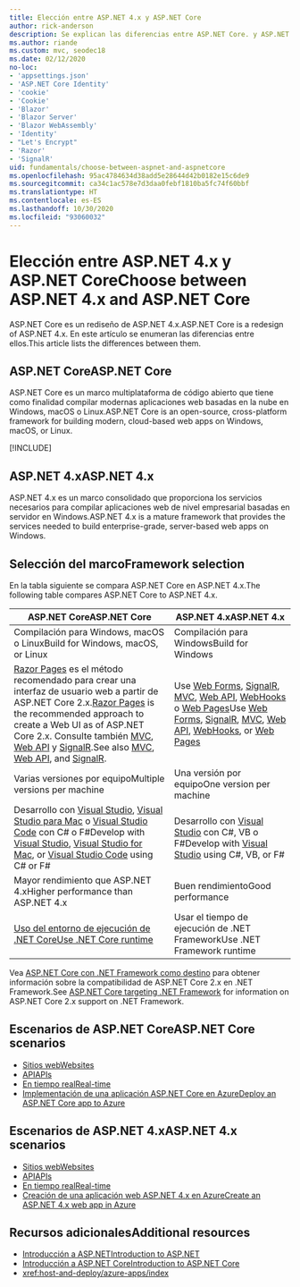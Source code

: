 ```yaml
---
title: Elección entre ASP.NET 4.x y ASP.NET Core
author: rick-anderson
description: Se explican las diferencias entre ASP.NET Core. y ASP.NET 4.x, y cómo elegir entre ellos.
ms.author: riande
ms.custom: mvc, seodec18
ms.date: 02/12/2020
no-loc:
- 'appsettings.json'
- 'ASP.NET Core Identity'
- 'cookie'
- 'Cookie'
- 'Blazor'
- 'Blazor Server'
- 'Blazor WebAssembly'
- 'Identity'
- "Let's Encrypt"
- 'Razor'
- 'SignalR'
uid: fundamentals/choose-between-aspnet-and-aspnetcore
ms.openlocfilehash: 95ac4784634d38add5e28644d42b0182e15c6de9
ms.sourcegitcommit: ca34c1ac578e7d3daa0febf1810ba5fc74f60bbf
ms.translationtype: HT
ms.contentlocale: es-ES
ms.lasthandoff: 10/30/2020
ms.locfileid: "93060032"
---
```

# <a name="choose-between-aspnet-4x-and-aspnet-core"></a><span data-ttu-id="8664d-103">Elección entre ASP.NET 4.x y ASP.NET Core</span><span class="sxs-lookup"><span data-stu-id="8664d-103">Choose between ASP.NET 4.x and ASP.NET Core</span></span>

<span data-ttu-id="8664d-104">ASP.NET Core es un rediseño de ASP.NET 4.x.</span><span class="sxs-lookup"><span data-stu-id="8664d-104">ASP.NET Core is a redesign of ASP.NET 4.x.</span></span> <span data-ttu-id="8664d-105">En este artículo se enumeran las diferencias entre ellos.</span><span class="sxs-lookup"><span data-stu-id="8664d-105">This article lists the differences between them.</span></span>

## <a name="aspnet-core"></a><span data-ttu-id="8664d-106">ASP.NET Core</span><span class="sxs-lookup"><span data-stu-id="8664d-106">ASP.NET Core</span></span>

<span data-ttu-id="8664d-107">ASP.NET Core es un marco multiplataforma de código abierto que tiene como finalidad compilar modernas aplicaciones web basadas en la nube en Windows, macOS o Linux.</span><span class="sxs-lookup"><span data-stu-id="8664d-107">ASP.NET Core is an open-source, cross-platform framework for building modern, cloud-based web apps on Windows, macOS, or Linux.</span></span>

[!INCLUDE[](~/includes/benefits.md)]

## <a name="aspnet-4x"></a><span data-ttu-id="8664d-108">ASP.NET 4.x</span><span class="sxs-lookup"><span data-stu-id="8664d-108">ASP.NET 4.x</span></span>

<span data-ttu-id="8664d-109">ASP.NET 4.x es un marco consolidado que proporciona los servicios necesarios para compilar aplicaciones web de nivel empresarial basadas en servidor en Windows.</span><span class="sxs-lookup"><span data-stu-id="8664d-109">ASP.NET 4.x is a mature framework that provides the services needed to build enterprise-grade, server-based web apps on Windows.</span></span>

## <a name="framework-selection"></a><span data-ttu-id="8664d-110">Selección del marco</span><span class="sxs-lookup"><span data-stu-id="8664d-110">Framework selection</span></span>

<span data-ttu-id="8664d-111">En la tabla siguiente se compara ASP.NET Core en ASP.NET 4.x.</span><span class="sxs-lookup"><span data-stu-id="8664d-111">The following table compares ASP.NET Core to ASP.NET 4.x.</span></span>

| <span data-ttu-id="8664d-112">ASP.NET Core</span><span class="sxs-lookup"><span data-stu-id="8664d-112">ASP.NET Core</span></span> | <span data-ttu-id="8664d-113">ASP.NET 4.x</span><span class="sxs-lookup"><span data-stu-id="8664d-113">ASP.NET 4.x</span></span> |
|---|---|
|<span data-ttu-id="8664d-114">Compilación para Windows, macOS o Linux</span><span class="sxs-lookup"><span data-stu-id="8664d-114">Build for Windows, macOS, or Linux</span></span>|<span data-ttu-id="8664d-115">Compilación para Windows</span><span class="sxs-lookup"><span data-stu-id="8664d-115">Build for Windows</span></span>|
|<span data-ttu-id="8664d-116">[Razor Pages](xref:razor-pages/index) es el método recomendado para crear una interfaz de usuario web a partir de ASP.NET Core 2.x.</span><span class="sxs-lookup"><span data-stu-id="8664d-116">[Razor Pages](xref:razor-pages/index) is the recommended approach to create a Web UI as of ASP.NET Core 2.x.</span></span> <span data-ttu-id="8664d-117">Consulte también [MVC](xref:mvc/overview), [Web API](xref:tutorials/first-web-api) y [SignalR](xref:signalr/introduction).</span><span class="sxs-lookup"><span data-stu-id="8664d-117">See also [MVC](xref:mvc/overview), [Web API](xref:tutorials/first-web-api), and [SignalR](xref:signalr/introduction).</span></span>|<span data-ttu-id="8664d-118">Use [Web Forms](/aspnet/web-forms), [SignalR](/aspnet/signalr), [MVC](/aspnet/mvc), [Web API](/aspnet/web-api/), [WebHooks](/aspnet/webhooks/) o [Web Pages](/aspnet/web-pages)</span><span class="sxs-lookup"><span data-stu-id="8664d-118">Use [Web Forms](/aspnet/web-forms), [SignalR](/aspnet/signalr), [MVC](/aspnet/mvc), [Web API](/aspnet/web-api/), [WebHooks](/aspnet/webhooks/), or [Web Pages](/aspnet/web-pages)</span></span>|
|<span data-ttu-id="8664d-119">Varias versiones por equipo</span><span class="sxs-lookup"><span data-stu-id="8664d-119">Multiple versions per machine</span></span>|<span data-ttu-id="8664d-120">Una versión por equipo</span><span class="sxs-lookup"><span data-stu-id="8664d-120">One version per machine</span></span>|
|<span data-ttu-id="8664d-121">Desarrollo con [Visual Studio](https://visualstudio.microsoft.com/vs/), [Visual Studio para Mac](https://visualstudio.microsoft.com/vs/mac/) o [Visual Studio Code](https://code.visualstudio.com/) con C# o F#</span><span class="sxs-lookup"><span data-stu-id="8664d-121">Develop with [Visual Studio](https://visualstudio.microsoft.com/vs/), [Visual Studio for Mac](https://visualstudio.microsoft.com/vs/mac/), or [Visual Studio Code](https://code.visualstudio.com/) using C# or F#</span></span>|<span data-ttu-id="8664d-122">Desarrollo con [Visual Studio](https://visualstudio.microsoft.com/vs/) con C#, VB o F#</span><span class="sxs-lookup"><span data-stu-id="8664d-122">Develop with [Visual Studio](https://visualstudio.microsoft.com/vs/) using C#, VB, or F#</span></span>|
|<span data-ttu-id="8664d-123">Mayor rendimiento que ASP.NET 4.x</span><span class="sxs-lookup"><span data-stu-id="8664d-123">Higher performance than ASP.NET 4.x</span></span>|<span data-ttu-id="8664d-124">Buen rendimiento</span><span class="sxs-lookup"><span data-stu-id="8664d-124">Good performance</span></span>|
|[<span data-ttu-id="8664d-125">Uso del entorno de ejecución de .NET Core</span><span class="sxs-lookup"><span data-stu-id="8664d-125">Use .NET Core runtime</span></span>](/dotnet/standard/choosing-core-framework-server)|<span data-ttu-id="8664d-126">Usar el tiempo de ejecución de .NET Framework</span><span class="sxs-lookup"><span data-stu-id="8664d-126">Use .NET Framework runtime</span></span>|

<span data-ttu-id="8664d-127">Vea [ASP.NET Core con .NET Framework como destino](xref:index#target-framework) para obtener información sobre la compatibilidad de ASP.NET Core 2.x en .NET Framework.</span><span class="sxs-lookup"><span data-stu-id="8664d-127">See [ASP.NET Core targeting .NET Framework](xref:index#target-framework) for information on ASP.NET Core 2.x support on .NET Framework.</span></span>

## <a name="aspnet-core-scenarios"></a><span data-ttu-id="8664d-128">Escenarios de ASP.NET Core</span><span class="sxs-lookup"><span data-stu-id="8664d-128">ASP.NET Core scenarios</span></span>

* [<span data-ttu-id="8664d-129">Sitios web</span><span class="sxs-lookup"><span data-stu-id="8664d-129">Websites</span></span>](xref:tutorials/first-mvc-app/index)
* [<span data-ttu-id="8664d-130">API</span><span class="sxs-lookup"><span data-stu-id="8664d-130">APIs</span></span>](xref:tutorials/first-web-api)
* [<span data-ttu-id="8664d-131">En tiempo real</span><span class="sxs-lookup"><span data-stu-id="8664d-131">Real-time</span></span>](xref:signalr/introduction)
* [<span data-ttu-id="8664d-132">Implementación de una aplicación ASP.NET Core en Azure</span><span class="sxs-lookup"><span data-stu-id="8664d-132">Deploy an ASP.NET Core app to Azure</span></span>](/azure/app-service/app-service-web-get-started-dotnet)

## <a name="aspnet-4x-scenarios"></a><span data-ttu-id="8664d-133">Escenarios de ASP.NET 4.x</span><span class="sxs-lookup"><span data-stu-id="8664d-133">ASP.NET 4.x scenarios</span></span>

* [<span data-ttu-id="8664d-134">Sitios web</span><span class="sxs-lookup"><span data-stu-id="8664d-134">Websites</span></span>](/aspnet/mvc)
* [<span data-ttu-id="8664d-135">API</span><span class="sxs-lookup"><span data-stu-id="8664d-135">APIs</span></span>](/aspnet/web-api)
* [<span data-ttu-id="8664d-136">En tiempo real</span><span class="sxs-lookup"><span data-stu-id="8664d-136">Real-time</span></span>](/aspnet/signalr)
* [<span data-ttu-id="8664d-137">Creación de una aplicación web ASP.NET 4.x en Azure</span><span class="sxs-lookup"><span data-stu-id="8664d-137">Create an ASP.NET 4.x web app in Azure</span></span>](/azure/app-service/app-service-web-get-started-dotnet-framework)

## <a name="additional-resources"></a><span data-ttu-id="8664d-138">Recursos adicionales</span><span class="sxs-lookup"><span data-stu-id="8664d-138">Additional resources</span></span>

* [<span data-ttu-id="8664d-139">Introducción a ASP.NET</span><span class="sxs-lookup"><span data-stu-id="8664d-139">Introduction to ASP.NET</span></span>](/aspnet/overview)
* [<span data-ttu-id="8664d-140">Introducción a ASP.NET Core</span><span class="sxs-lookup"><span data-stu-id="8664d-140">Introduction to ASP.NET Core</span></span>](xref:index)
* <xref:host-and-deploy/azure-apps/index>
